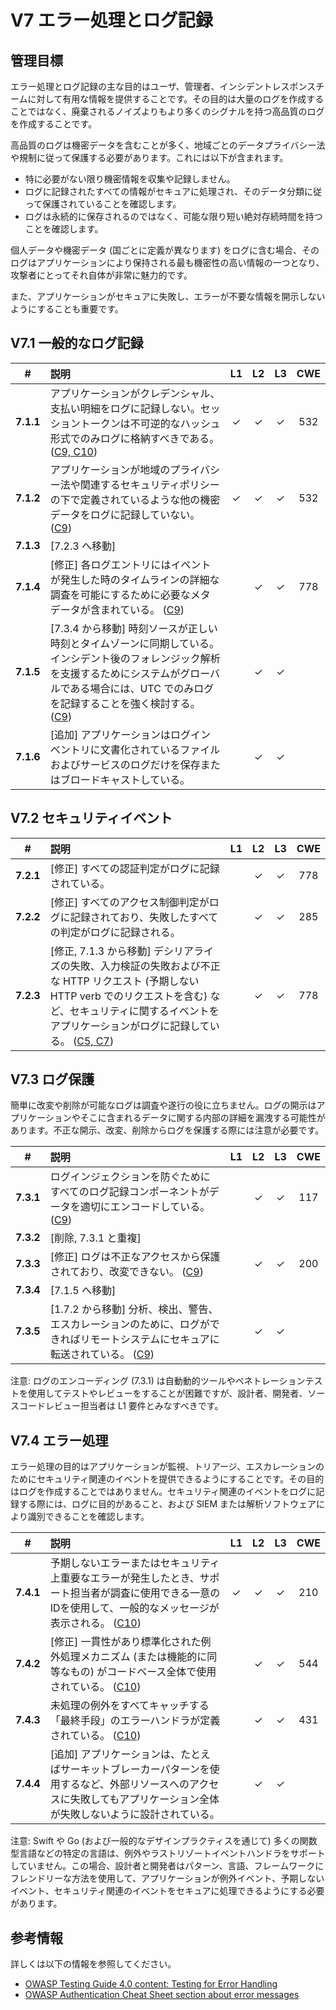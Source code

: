 # V7 エラー処理とログ記録

## 管理目標

エラー処理とログ記録の主な目的はユーザ、管理者、インシデントレスポンスチームに対して有用な情報を提供することです。その目的は大量のログを作成することではなく、廃棄されるノイズよりもより多くのシグナルを持つ高品質のログを作成することです。

高品質のログは機密データを含むことが多く、地域ごとのデータプライバシー法や規制に従って保護する必要があります。これには以下が含まれます。

* 特に必要がない限り機密情報を収集や記録しません。
* ログに記録されたすべての情報がセキュアに処理され、そのデータ分類に従って保護されていることを確認します。
* ログは永続的に保存されるのではなく、可能な限り短い絶対存続時間を持つことを確認します。

個人データや機密データ (国ごとに定義が異なります) をログに含む場合、そのログはアプリケーションにより保持される最も機密性の高い情報の一つとなり、攻撃者にとってそれ自体が非常に魅力的です。

また、アプリケーションがセキュアに失敗し、エラーが不要な情報を開示しないようにすることも重要です。

## V7.1 一般的なログ記録

<!--
機密情報をログに記録することは危険です。そのログは分類され、暗号化する必要があり、保有ポリシーの対象となり、セキュリティ監査で開示する必要があります。必要な情報のみをログに保存し、決済、クレデンシャル (セッショントークンを含む) 、機密情報、個人識別情報を含めてはいけません。

V7.1 は OWASP Top 10 2017:A10 をカバーしています。2017:A10 とこのセクションはペネトレーションテストが不可能であるため、以下の点が重要です。

* 開発者はすべての項目が L1 としてマークされているものとして、このセクションに完全準拠していることを確認します。
* ペネトレーションテスト担当者はインタビュー、スクリーンショット、アサーションを介して V7.1 のすべての項目の完全準拠を検証します。
-->

| # | 説明 | L1 | L2 | L3 | CWE |
| :---: | :--- | :---: | :---: | :---: | :---: |
| **7.1.1** | アプリケーションがクレデンシャル、支払い明細をログに記録しない。セッショントークンは不可逆的なハッシュ形式でのみログに格納すべきである。 ([C9, C10](https://owasp.org/www-project-proactive-controls/#div-numbering)) | ✓ | ✓ | ✓ | 532 |
| **7.1.2** | アプリケーションが地域のプライバシー法や関連するセキュリティポリシーの下で定義されているような他の機密データをログに記録していない。 ([C9](https://owasp.org/www-project-proactive-controls/#div-numbering)) | ✓ | ✓ | ✓ | 532 |
| **7.1.3** | [7.2.3 へ移動] | | | | |
| **7.1.4** | [修正] 各ログエントリにはイベントが発生した時のタイムラインの詳細な調査を可能にするために必要なメタデータが含まれている。 ([C9](https://owasp.org/www-project-proactive-controls/#div-numbering)) | | ✓ | ✓ | 778 |
| **7.1.5** | [7.3.4 から移動] 時刻ソースが正しい時刻とタイムゾーンに同期している。インシデント後のフォレンジック解析を支援するためにシステムがグローバルである場合には、UTC でのみログを記録することを強く検討する。 ([C9](https://owasp.org/www-project-proactive-controls/#div-numbering)) | | ✓ | ✓ | |
| **7.1.6** | [追加] アプリケーションはログインベントリに文書化されているファイルおよびサービスのログだけを保存またはブロードキャストしている。 | | ✓ | ✓ | |

## V7.2 セキュリティイベント

<!--
タイムリーなログ記録は監査イベント、トリアージ、エスカレーションにとって重要です。アプリケーションのログが明確であり、ローカルでまたはリモートの監視システムに送信されたログでのいずれかで簡単に監視および分析できることを確認します。

V7.2 は OWASP Top 10 2017:A10 をカバーしています。2017:A10 およびこのセクションはペネトレーションテストが不可能であるため、以下の点が重要です。

* 開発者はすべての項目が L1 としてマークされているものとして、このセクションに完全準拠していることを確認します。
* ペネトレーションテスト担当者はインタビュー、スクリーンショット、アサーションを介して V7.2 のすべての項目の完全準拠を検証します。
-->

| # | 説明 | L1 | L2 | L3 | CWE |
| :---: | :--- | :---: | :---: | :---: | :---: |
| **7.2.1** | [修正] すべての認証判定がログに記録されている。 | | ✓ | ✓ | 778 |
| **7.2.2** | [修正] すべてのアクセス制御判定がログに記録されており、失敗したすべての判定がログに記録される。 | | ✓ | ✓ | 285 |
| **7.2.3** | [修正, 7.1.3 から移動] デシリアライズの失敗、入力検証の失敗および不正な HTTP リクエスト (予期しない HTTP verb でのリクエストを含む) など、セキュリティに関するイベントをアプリケーションがログに記録している。 ([C5, C7](https://owasp.org/www-project-proactive-controls/#div-numbering)) | | ✓ | ✓ | 778 |

## V7.3 ログ保護

簡単に改変や削除が可能なログは調査や遂行の役に立ちません。ログの開示はアプリケーションやそこに含まれるデータに関する内部の詳細を漏洩する可能性があります。不正な開示、改変、削除からログを保護する際には注意が必要です。

| # | 説明 | L1 | L2 | L3 | CWE |
| :---: | :--- | :---: | :---: | :---: | :---: |
| **7.3.1** | ログインジェクションを防ぐためにすべてのログ記録コンポーネントがデータを適切にエンコードしている。 ([C9](https://owasp.org/www-project-proactive-controls/#div-numbering)) | | ✓ | ✓ | 117 |
| **7.3.2** | [削除, 7.3.1 と重複] | | | | |
| **7.3.3** | [修正] ログは不正なアクセスから保護されており、改変できない。 ([C9](https://owasp.org/www-project-proactive-controls/#div-numbering)) | | ✓ | ✓ | 200 |
| **7.3.4** | [7.1.5 へ移動] | | | | |
| **7.3.5** | [1.7.2 から移動] 分析、検出、警告、エスカレーションのために、ログができればリモートシステムにセキュアに転送されている。 ([C9](https://owasp.org/www-project-proactive-controls/#div-numbering)) | | ✓ | ✓ | |

注意: ログのエンコーディング (7.3.1) は自動動的ツールやペネトレーションテストを使用してテストやレビューをすることが困難ですが、設計者、開発者、ソースコードレビュー担当者は L1 要件とみなすべきです。

## V7.4 エラー処理

エラー処理の目的はアプリケーションが監視、トリアージ、エスカレーションのためにセキュリティ関連のイベントを提供できるようにすることです。その目的はログを作成することではありません。セキュリティ関連のイベントをログに記録する際には、ログに目的があること、および SIEM または解析ソフトウェアにより識別できることを確認します。

| # | 説明 | L1 | L2 | L3 | CWE |
| :---: | :--- | :---: | :---: | :---: | :---: |
| **7.4.1** | 予期しないエラーまたはセキュリティ上重要なエラーが発生したとき、サポート担当者が調査に使用できる一意のIDを使用して、一般的なメッセージが表示される。 ([C10](https://owasp.org/www-project-proactive-controls/#div-numbering)) | ✓ | ✓ | ✓ | 210 |
| **7.4.2** | [修正] 一貫性があり標準化された例外処理メカニズム (または機能的に同等なもの) がコードベース全体で使用されている。 ([C10](https://owasp.org/www-project-proactive-controls/#div-numbering)) | | ✓ | ✓ | 544 |
| **7.4.3** | 未処理の例外をすべてキャッチする「最終手段」のエラーハンドラが定義されている。 ([C10](https://owasp.org/www-project-proactive-controls/#div-numbering)) | | ✓ | ✓ | 431 |
| **7.4.4** | [追加] アプリケーションは、たとえばサーキットブレーカーパターンを使用するなど、外部リソースへのアクセスに失敗してもアプリケーション全体が失敗しないように設計されている。 | | ✓ | ✓ | |

注意: Swift や Go (および一般的なデザインプラクティスを通じて) 多くの関数型言語などの特定の言語は、例外やラストリゾートイベントハンドラをサポートしていません。この場合、設計者と開発者はパターン、言語、フレームワークにフレンドリーな方法を使用して、アプリケーションが例外イベント、予期しないイベント、セキュリティ関連のイベントをセキュアに処理できるようにする必要があります。

## 参考情報

詳しくは以下の情報を参照してください。

* [OWASP Testing Guide 4.0 content: Testing for Error Handling](https://owasp.org/www-project-web-security-testing-guide/v41/4-Web_Application_Security_Testing/08-Testing_for_Error_Handling/README.html)
* [OWASP Authentication Cheat Sheet section about error messages](https://cheatsheetseries.owasp.org/cheatsheets/Authentication_Cheat_Sheet.html#authentication-and-error-messages)
